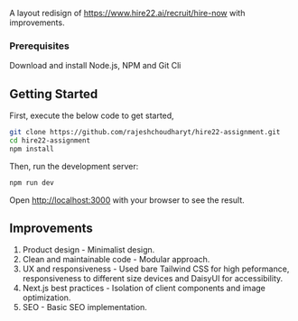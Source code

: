A layout redisign of https://www.hire22.ai/recruit/hire-now with improvements.

### Prerequisites
Download and install Node.js, NPM and Git Cli

## Getting Started

First, execute the below code to get started,

```bash
git clone https://github.com/rajeshchoudharyt/hire22-assignment.git
cd hire22-assignment
npm install
```

Then, run the development server:

```bash
npm run dev
```

Open [http://localhost:3000](http://localhost:3000) with your browser to see the result.

## Improvements

1.  Product design - Minimalist design.
2.  Clean and maintainable code - Modular approach.
3.  UX and responsiveness - Used bare Tailwind CSS for high peformance, responsiveness to different size devices and DaisyUI for accessibility.
4.  Next.js best practices - Isolation of client components and image optimization.
5.  SEO - Basic SEO implementation.
